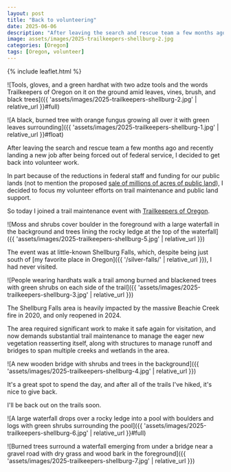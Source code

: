 ```yaml
---
layout: post
title: "Back to volunteering"
date: 2025-06-06
description: "After leaving the search and rescue team a few months ago, I decided it was time to get back into volunteer work. Today I volunteered with Trailkeepers of Oregon."
image: assets/images/2025-trailkeepers-shellburg-2.jpg
categories: [Oregon]
tags: [Oregon, volunteer]
---
```


{% include leaflet.html %}

![Tools, gloves, and a green hardhat with two adze tools and the words Trailkeepers of Oregon on it on the ground amid leaves, vines, brush, and black trees]({{ 'assets/images/2025-trailkeepers-shellburg-2.jpg' | relative_url }}#full)

![A black, burned tree with orange fungus growing all over it with green leaves surrounding]({{ 'assets/images/2025-trailkeepers-shellburg-1.jpg' | relative_url }}#float)

After leaving the search and rescue team a few months ago and recently landing a new job after being forced out of federal service, I decided to get back into volunteer work.

In part because of the reductions in federal staff and funding for our public lands (not to mention the proposed [sale of millions of acres of public land](https://www.wilderness.org/articles/media-resources/250-million-acres-public-lands-eligible-sale-senr-bill)), I decided to focus my volunteer efforts on trail maintenance and public land support.

So today I joined a trail maintenance event with [Trailkeepers of Oregon](https://trailkeepersoforegon.org/).

![Moss and shrubs cover boulder in the foreground with a large waterfall in the background and trees lining the rocky ledge at the top of the waterfall]({{ 'assets/images/2025-trailkeepers-shellburg-5.jpg' | relative_url }})

The event was at little-known Shellburg Falls, which, despite being just south of [my favorite place in Oregon]({{ '/silver-falls/' | relative_url }}), I had never visited.

![People wearing hardhats walk a trail among burned and blackened trees with green shrubs on each side of the trail]({{ 'assets/images/2025-trailkeepers-shellburg-3.jpg' | relative_url }})

The Shellburg Falls area is heavily impacted by the massive Beachie Creek fire in 2020, and only reopened in 2024.

The area required significant work to make it safe again for visitation, and now demands substantial trail maintenance to manage the eager new vegetation reasserting itself, along with structures to manage runoff and bridges to span multiple creeks and wetlands in the area. 

![A new wooden bridge with shrubs and trees in the background]({{ 'assets/images/2025-trailkeepers-shellburg-4.jpg' | relative_url }})

It's a great spot to spend the day, and after all of the trails I've hiked, it's nice to give back.

I'll be back out on the trails soon.

![A large waterfall drops over a rocky ledge into a pool with boulders and logs with green shrubs surrounding the pool]({{ 'assets/images/2025-trailkeepers-shellburg-6.jpg' | relative_url }}#full)

![Burned trees surround a waterfall emerging from under a bridge near a gravel road with dry grass and wood bark in the foreground]({{ 'assets/images/2025-trailkeepers-shellburg-7.jpg' | relative_url }})

<!-- Map -->

<div class="map" id="map"></div>

<script>

var map = L.map('map').setView([44.8125102, -122.608527], 14);

L.tileLayer('{{ site.data.maptiles.tiles }}', {
  attribution: '{{ site.data.maptiles.attribution }}',
  subdomains: 'abcd',
  maxZoom: {{ site.data.maptiles.max-zoom }}
}).addTo(map);

const locations = [
  { coords: [44.8125102, -122.608527], name: 'Shellburg Falls Recreation Area' }
];

locations.forEach(({ coords, name }) => {
  L.marker(coords).addTo(map).bindPopup(name);
});

</script>